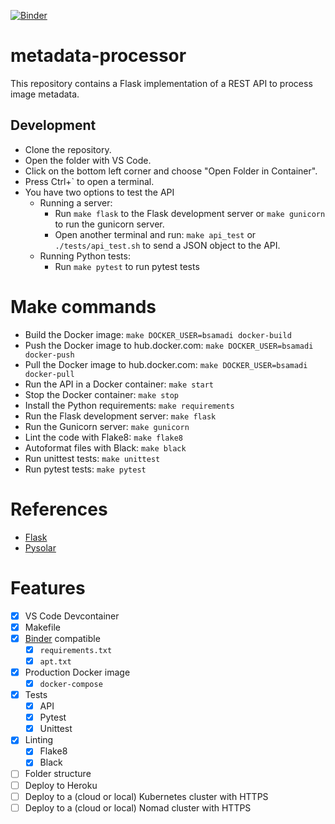 [![Binder](https://mybinder.org/badge_logo.svg)](https://mybinder.org/v2/gh/bsamadi/metadata-processor/main)

# metadata-processor
This repository contains a Flask implementation of a REST API to process image metadata.  

## Development

- Clone the repository.
- Open the folder with VS Code.
- Click on the bottom left corner and choose "Open Folder in Container".
- Press Ctrl+` to open a terminal.
- You have two options to test the API
  - Running a server:
    - Run `make flask` to the Flask development server or `make gunicorn` to run the gunicorn server.
    - Open another terminal and run: `make api_test` or `./tests/api_test.sh` to send a JSON object to the API.
  - Running Python tests:
    - Run `make pytest` to run pytest tests

# Make commands

- Build the Docker image: `make DOCKER_USER=bsamadi docker-build`
- Push the Docker image to hub.docker.com: `make DOCKER_USER=bsamadi docker-push`
- Pull the Docker image to hub.docker.com: `make DOCKER_USER=bsamadi docker-pull`
- Run the API in a Docker container: `make start`
- Stop the Docker container: `make stop`
- Install the Python requirements: `make requirements`
- Run the Flask development server: `make flask`
- Run the Gunicorn server: `make gunicorn`
- Lint the code with Flake8: `make flake8`
- Autoformat files with Black: `make black`
- Run unittest tests: `make unittest`
- Run pytest tests: `make pytest`

# References

* [Flask](https://flask.palletsprojects.com/en/2.1.x/)
* [Pysolar](https://pysolar.org/)

# Features

- [x] VS Code Devcontainer
- [x] Makefile
- [x] [Binder](https://mybinder.org/) compatible
  - [x] `requirements.txt`
  - [x] `apt.txt`
- [x] Production Docker image
  - [x] `docker-compose`
- [x] Tests
  - [x] API
  - [x] Pytest
  - [x] Unittest
- [x] Linting
  - [x] Flake8
  - [x] Black
- [ ] Folder structure
- [ ] Deploy to Heroku
- [ ] Deploy to a (cloud or local) Kubernetes cluster with HTTPS
- [ ] Deploy to a (cloud or local) Nomad cluster with HTTPS